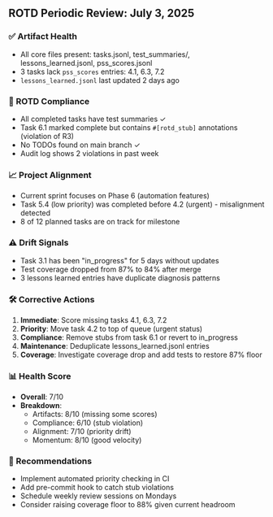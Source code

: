 ## ROTD Periodic Review: July 3, 2025

### ✅ Artifact Health
- All core files present: tasks.jsonl, test_summaries/, lessons_learned.jsonl, pss_scores.jsonl
- 3 tasks lack `pss_scores` entries: 4.1, 6.3, 7.2
- `lessons_learned.jsonl` last updated 2 days ago

### 🧠 ROTD Compliance
- All completed tasks have test summaries ✓
- Task 6.1 marked complete but contains `#[rotd_stub]` annotations (violation of R3)
- No TODOs found on main branch ✓
- Audit log shows 2 violations in past week

### 📈 Project Alignment
- Current sprint focuses on Phase 6 (automation features)
- Task 5.4 (low priority) was completed before 4.2 (urgent) - misalignment detected
- 8 of 12 planned tasks are on track for milestone

### ⚠️ Drift Signals
- Task 3.1 has been "in_progress" for 5 days without updates
- Test coverage dropped from 87% to 84% after merge
- 3 lessons learned entries have duplicate diagnosis patterns

### 🛠️ Corrective Actions
1. **Immediate**: Score missing tasks 4.1, 6.3, 7.2
2. **Priority**: Move task 4.2 to top of queue (urgent status)
3. **Compliance**: Remove stubs from task 6.1 or revert to in_progress
4. **Maintenance**: Deduplicate lessons_learned.jsonl entries
5. **Coverage**: Investigate coverage drop and add tests to restore 87% floor

### 📊 Health Score
- **Overall**: 7/10
- **Breakdown**:
  - Artifacts: 8/10 (missing some scores)
  - Compliance: 6/10 (stub violation)
  - Alignment: 7/10 (priority drift)
  - Momentum: 8/10 (good velocity)

### 🎯 Recommendations
- Implement automated priority checking in CI
- Add pre-commit hook to catch stub violations
- Schedule weekly review sessions on Mondays
- Consider raising coverage floor to 88% given current headroom